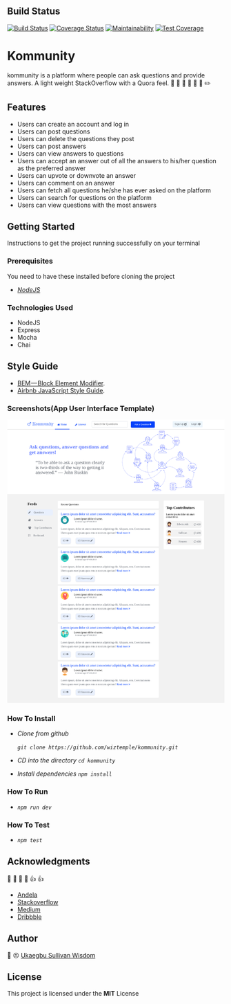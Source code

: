 ## Build Status
[![Build Status](https://travis-ci.org/wiztemple/kommunity.svg?branch=develop)](https://travis-ci.org/wiztemple/kommunity)
[![Coverage Status](https://coveralls.io/repos/github/wiztemple/kommunity/badge.svg?branch=develop)](https://coveralls.io/github/wiztemple/kommunity?branch=develop)
[![Maintainability](https://api.codeclimate.com/v1/badges/0d6d7f87376a3d79a7cf/maintainability)](https://codeclimate.com/github/wiztemple/kommunity/maintainability)
[![Test Coverage](https://api.codeclimate.com/v1/badges/0d6d7f87376a3d79a7cf/test_coverage)](https://codeclimate.com/github/wiztemple/kommunity/test_coverage)

# Kommunity
kommunity is a platform where people can ask questions and provide answers. A light weight StackOverflow with a Quora feel. :speech_balloon: :thought_balloon: :man: :woman: :boy: :girl: :pencil2:

## Features
* Users can create an account and log in
* Users can post questions
* Users can delete the questions they post
* Users can post answers
* Users can view answers to questions
* Users can accept an answer out of all the answers to his/her question as the preferred answer
* Users can upvote or downvote an answer
* Users can comment on an answer
* Users can fetch all questions he/she has ever asked on the platform
* Users can search for questions on the platform
* Users can view questions with the most answers

## Getting Started
Instructions to get the project running successfully on your terminal

### Prerequisites
You need to have these installed before cloning the project
* _[NodeJS](https://nodejs.org/en/download/)_

### Technologies Used
* NodeJS
* Express
* Mocha
* Chai

## Style Guide
* [BEM — Block Element Modifier](http://getbem.com/introduction/).
* [Airbnb JavaScript Style Guide](https://github.com/airbnb/javascript/).
### Screenshots(App User Interface Template)
![alt](./screenshots/kommunity.png)

### How To Install
* _Clone from github_

  _```git clone https://github.com/wiztemple/kommunity.git```_
* _CD into the directory_
  _```cd kommunity```_
* _Install dependencies_
  _```npm install```_


### How To Run
  * _```npm run dev```_

### How To Test
  * _```npm test```_

## Acknowledgments
:clap: :clap: :clap: :clap: :+1: :+1:
* [Andela](http://andela.com) 
* [Stackoverflow](stackoverflow.com)
* [Medium](https://medium.com/@meakaakka/a-beginners-guide-to-writing-a-kickass-readme-7ac01da88ab3)
* [Dribbble](https://dribbble.com)

## Author
:large_blue_circle: :persevere: [Ukaegbu Sullivan Wisdom](http://github.com/wiztemple)

## License
This project is licensed under the **MIT** License